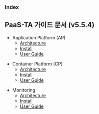 ### Index

## PaaS-TA 가이드 문서 (v5.5.4)
- Application Platform (AP)  
  - [Architecture](../../../paasta-ap-guide-new/architecture/README.md)  
  - [Install](../paasta-ap-guide-new/install/README.md)  
  - [User Guide](../paasta-ap-guide-new/user_guide/README.md)  

* Container Platform (CP)  
  * [Architecture](#1)  
  * [Install](#1.1)  
  * [User Guide](#1.1)  
  
+ Monitoring  
  + [Architecture](#1.1)  
  + [Install](#1.1)  
  + [User Guide](#1.1)  
